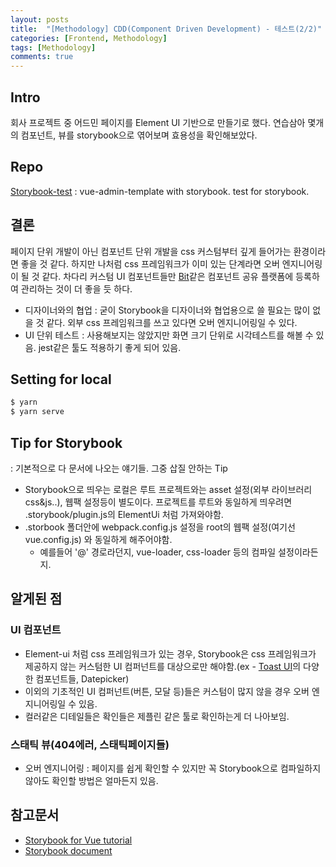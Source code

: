```yaml
---
layout: posts
title:  "[Methodology] CDD(Component Driven Development) - 테스트(2/2)"
categories: [Frontend, Methodology]
tags: [Methodology]
comments: true
---
```


## Intro

회사 프로젝트 중 어드민 페이지를 Element UI 기반으로 만들기로 했다. 연습삼아 몇개의 컴포넌트, 뷰를 storybook으로 엮어보며 효용성을 확인해보았다.

## Repo

[Storybook-test](https://github.com/Seunghyum/storybook-test) : vue-admin-template with storybook. test for storybook.

## 결론

페이지 단위 개발이 아닌 컴포넌트 단위 개발을 css 커스텀부터 깊게 들어가는 환경이라면 좋을 것 같다. 
하지만 나처럼 css 프레임워크가 이미 있는 단계라면 오버 엔지니어링이 될 것 같다. 
차다리 커스텀 UI 컴포넌트들만 [Bit](https://bit.dev/)같은 컴포넌트 공유 플랫폼에 등록하여 관리하는 것이 더 좋을 듯 하다.

- 디자이너와의 협업 : 굳이 Storybook을 디자이너와 협업용으로 쓸 필요는 많이 없을 것 같다. 외부 css 프레임워크를 쓰고 있다면 오버 엔지니어링일 수 있다.
- UI 단위 테스트 : 사용해보지는 않았지만 화면 크기 단위로 시각테스트를 해볼 수 있음. jest같은 툴도 적용하기 좋게 되어 있음.

## Setting for local

```s
$ yarn
$ yarn serve
```

## Tip for Storybook

: 기본적으로 다 문서에 나오는 얘기들. 그중 삽질 안하는 Tip

- Storybook으로 띄우는 로컬은 루트 프로젝트와는 asset 설정(외부 라이브러리 css&js..), 웹팩 설정등이 별도이다. 프로젝트를 루트와 동일하게 띄우려면 .storybook/plugin.js의 ElementUi 처럼 가져와야함.
- .storbook 폴더안에 webpack.config.js 설정을 root의 웹팩 설정(여기선 vue.config.js) 와 동일하게 해주어야함.
  - 예를들어 '@' 경로라던지, vue-loader, css-loader 등의 컴파일 설정이라든지.

## 알게된 점

### UI 컴포넌트

- Element-ui 처럼 css 프레임워크가 있는 경우, Storybook은 css 프레임워크가 제공하지 않는 커스텀한 UI 컴퍼넌트를 대상으로만 해야함.(ex - [Toast UI](https://ui.toast.com/)의 다양한 컴포넌트들, Datepicker)
- 이외의 기초적인 UI 컴퍼넌트(버튼, 모달 등)들은 커스텀이 많지 않을 경우 오버 엔지니어링일 수 있음.
- 컬러같은 디테일들은 확인들은 제플린 같은 툴로 확인하는게 더 나아보임.

### 스태틱 뷰(404에러, 스태틱페이지들)

- 오버 엔지니어링 : 페이지를 쉽게 확인할 수 있지만 꼭 Storybook으로 컴파일하지 않아도 확인할 방법은 얼마든지 있음.

## 참고문서

- [Storybook for Vue tutorial](https://www.learnstorybook.com/intro-to-storybook/vue/en/get-started/)
- [Storybook document](https://storybook.js.org/docs/basics/writing-stories)